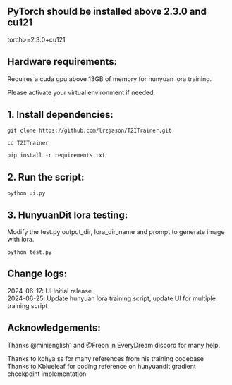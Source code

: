 ## **PyTorch should be installed above 2.3.0 and cu121**
torch>=2.3.0+cu121

## **Hardware requirements:** 
Requires a cuda gpu above 13GB of memory for hunyuan lora training.

Please activate your virtual environment if needed.
## **1. Install dependencies:**
```
git clone https://github.com/lrzjason/T2ITrainer.git

cd T2ITrainer

pip install -r requirements.txt
```


## **2. Run the script:**
```
python ui.py
```

## **3. HunyuanDit lora testing:**
Modify the test.py output_dir, lora_dir_name and prompt to generate image with lora.
```
python test.py
```
## **Change logs:**
2024-06-17: UI Initial release \
2024-06-25: Update hunyuan lora training script, update UI for multiple training script


## **Acknowledgements:**

Thanks @minienglish1 and @Freon in EveryDream discord for many help.

Thanks to kohya ss for many references from his training codebase \
Thanks to Kblueleaf for coding reference on hunyuandit gradient checkpoint implementation

